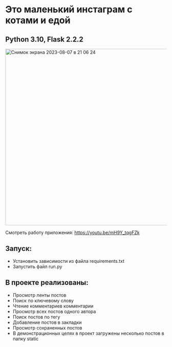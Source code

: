 # Это маленький инстаграм с котами и едой
## Python 3.10, Flask 2.2.2

<img width="550" alt="Снимок экрана 2023-08-07 в 21 06 24" src="https://github.com/tanyayogini/instagram-style-app/assets/109861482/2fa989d6-8277-4c80-814c-8c4f0dd38ee1">

Смотреть работу приложения: https://youtu.be/mH9Y_tqgFZk

## Запуск:
* Установить зависимости из файла requirements.txt
* Запустить файл run.py

## В проекте реализованы:
* Просмотр ленты постов
* Поиск по ключевому слову
* Чтение комментариев комментарии
* Просмотр всех постов одного автора
* Поиск постов по тегу
* Добавление постов в закладки
* Просмотр сохраненных постов
* В демонстрационных целях в проект загружены несколько постов в папку static
